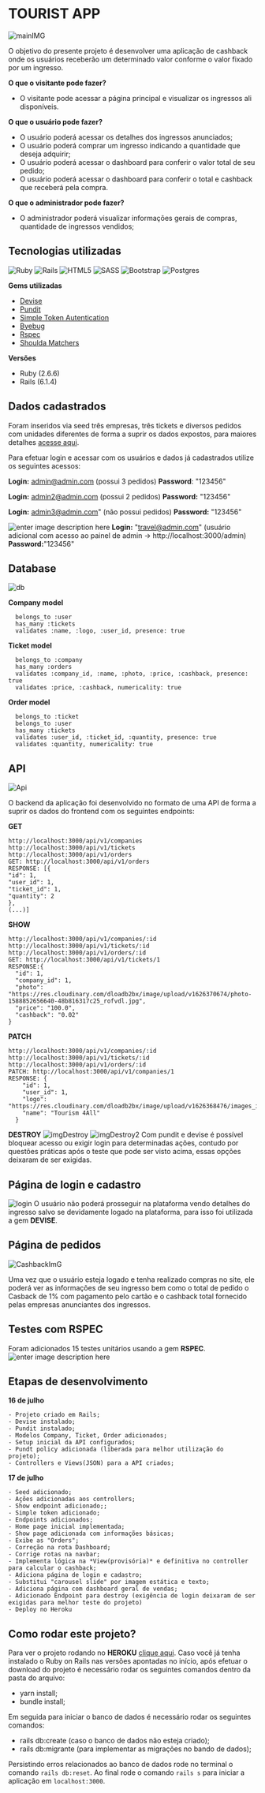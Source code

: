 
# TOURIST APP

![mainIMG](https://res.cloudinary.com/dloadb2bx/image/upload/v1626556361/touristApp2_rncoc1.png)

O objetivo do presente projeto é desenvolver uma aplicação de cashback onde os usuários receberão um determinado valor conforme o valor fixado por um ingresso.

**O que o visitante pode fazer?**
 - O visitante pode acessar a página principal e visualizar os ingressos ali disponíveis.

**O que o usuário pode fazer?**
- O usuário poderá acessar os detalhes dos ingressos anunciados;
- O usuário poderá comprar um ingresso indicando a quantidade que deseja adquirir;
- O usuário poderá acessar o dashboard para conferir o valor total de seu pedido;
- O usuário poderá acessar o dashboard para conferir o total e cashback que receberá pela compra.

**O que o administrador pode fazer?**
- O administrador poderá visualizar informações gerais de compras, quantidade de ingressos vendidos;

## Tecnologias utilizadas
<img alt="Ruby" src="https://img.shields.io/badge/ruby-%23CC342D.svg?style=for-the-badge&logo=ruby&logoColor=white"/> <img alt="Rails" src="https://img.shields.io/badge/rails-%23CC0000.svg?style=for-the-badge&logo=ruby-on-rails&logoColor=white"/> <img alt="HTML5" src="https://img.shields.io/badge/html5-%23E34F26.svg?style=for-the-badge&logo=html5&logoColor=white"/> <img alt="SASS" src="https://img.shields.io/badge/SASS-hotpink.svg?style=for-the-badge&logo=SASS&logoColor=white"/> <img alt="Bootstrap" src="https://img.shields.io/badge/bootstrap-%23563D7C.svg?style=for-the-badge&logo=bootstrap&logoColor=white"/> <img alt="Postgres" src ="https://img.shields.io/badge/postgres-%23316192.svg?style=for-the-badge&logo=postgresql&logoColor=white"/>

**Gems utilizadas**
 - [Devise](https://github.com/heartcombo/devise)
 - [Pundit](https://github.com/varvet/pundit)
 - [Simple Token Autentication](https://github.com/gonzalo-bulnes/simple_token_authentication)
 - [Byebug](https://github.com/deivid-rodriguez/byebug)
 - [Rspec](https://github.com/rspec/rspec-rails)
 - [Shoulda Matchers](https://github.com/thoughtbot/shoulda-matchers)

**Versões**

- Ruby (2.6.6)
- Rails (6.1.4)

## Dados cadastrados
Foram inseridos via seed três empresas, três tickets e diversos pedidos com unidades diferentes de forma a suprir os dados expostos, para maiores detalhes [acesse aqui](https://github.com/thiagohrcosta/tourist-app-API/blob/master/db/seeds.rb).

Para efetuar login e acessar com os usuários e dados já cadastrados utilize os seguintes acessos:

**Login:** admin@admin.com (possui 3 pedidos)
**Password**: "123456"

 **Login:** admin2@admin.com (possui 2 pedidos)
 **Password:** "123456"

**Login:** admin3@admin.com" (não possui pedidos)
**Password:** "123456"

![enter image description here](https://res.cloudinary.com/dloadb2bx/image/upload/v1626575873/touristadmin_nvjd5w.png)
**Login:** "travel@admin.com" (usuário adicional com acesso ao painel de admin -> http\://localhost:3000/admin)
**Password:**"123456"

## Database
![db](https://res.cloudinary.com/dloadb2bx/image/upload/v1626571265/touristDB_zwmk5j.png)

**Company model**

      belongs_to :user
      has_many :tickets
      validates :name, :logo, :user_id, presence: true

**Ticket model**

      belongs_to :company
      has_many :orders
      validates :company_id, :name, :photo, :price, :cashback, presence: true
      validates :price, :cashback, numericality: true

   **Order model**

      belongs_to :ticket
      belongs_to :user
      has_many :tickets
      validates :user_id, :ticket_id, :quantity, presence: true
      validates :quantity, numericality: true


## API
![Api](https://res.cloudinary.com/dloadb2bx/image/upload/v1626568577/Tourist1_fiv4vv.gif)

O backend da aplicação foi desenvolvido no formato de uma API de forma a suprir os dados do frontend com os seguintes endpoints:


**GET**

    http://localhost:3000/api/v1/companies
    http://localhost:3000/api/v1/tickets
    http://localhost:3000/api/v1/orders
    GET: http://localhost:3000/api/v1/orders
    RESPONSE: [{
    "id": 1,
    "user_id": 1,
    "ticket_id": 1,
    "quantity": 2
    },
    (...)]


**SHOW**

    http://localhost:3000/api/v1/companies/:id
    http://localhost:3000/api/v1/tickets/:id
    http://localhost:3000/api/v1/orders/:id
    GET: http://localhost:3000/api/v1/tickets/1
    RESPONSE:{
      "id": 1,
      "company_id": 1,
      "photo": "https://res.cloudinary.com/dloadb2bx/image/upload/v1626370674/photo-1588852656640-48b816317c25_rofvdl.jpg",
      "price": "100.0",
      "cashback": "0.02"
    }

**PATCH**

    http://localhost:3000/api/v1/companies/:id
    http://localhost:3000/api/v1/tickets/:id
    http://localhost:3000/api/v1/orders/:id
    PATCH: http://localhost:3000/api/v1/companies/1
    RESPONSE: {
        "id": 1,
        "user_id": 1,
        "logo": "https://res.cloudinary.com/dloadb2bx/image/upload/v1626368476/images_iqvkeh.png",
        "name": "Tourism 4All"
      }

**DESTROY**
![imgDestroy](https://res.cloudinary.com/dloadb2bx/image/upload/v1626574242/touristAPIblock_rdk4ra.png)
![imgDestroy2](https://res.cloudinary.com/dloadb2bx/image/upload/v1626574498/touristDelete_ntzduv.png)
Com pundit e devise é possível bloquear acesso ou exigir login para determinadas ações, contudo por questões práticas após o teste que pode ser visto acima, essas opções deixaram de ser exigidas.



## Página de login e cadastro
![login](https://res.cloudinary.com/dloadb2bx/image/upload/v1626555420/tourismApp1_n6g0gg.png)
O usuário não poderá prosseguir na plataforma vendo detalhes do ingresso salvo se devidamente logado na plataforma, para isso foi utilizada a gem **DEVISE**.

## Página de pedidos
![CashbackImG](https://res.cloudinary.com/dloadb2bx/image/upload/v1626556480/touristApp3_twnnud.png)

Uma vez que o usuário esteja logado e tenha realizado compras no site, ele poderá ver as informações de seu ingresso bem como o total de pedido o Casback de 1% com pagamento pelo cartão e o cashback total fornecido pelas empresas anunciantes dos ingressos.

## Testes com RSPEC
Foram adicionados 15 testes unitários usando a gem **RSPEC**.
![enter image description here](https://res.cloudinary.com/dloadb2bx/image/upload/v1626568154/touristTest_qp7uae.png)

## Etapas de desenvolvimento

**16 de julho**

    - Projeto criado em Rails;
    - Devise instalado;
    - Pundit instalado;
    - Modelos Company, Ticket, Order adicionados;
    - Setup inicial da API configurados;
    - Pundt policy adicionada (liberada para melhor utilização do projeto);
    - Controllers e Views(JSON) para a API criados;

**17 de julho**

    - Seed adicionado;
    - Ações adicionadas aos controllers;
    - Show endpoint adicionado;;
    - Simple token adicionado;
    - Endpoints adicionados;
    - Home page inicial implementada;
    - Show page adicionada com informações básicas;
    - Exibe as "Orders";
    - Correção na rota Dashboard;
    - Corrige rotas na navbar;
    - Implementa lógica na *View(provisória)* e definitiva no controller para calcular o cashback;
    - Adiciona página de login e cadastro;
    - Substitui "carousel slide" por imagem estática e texto;
    - Adiciona página com dashboard geral de vendas;
    - Adicionado Endpoint para destroy (exigência de login deixaram de ser exigidas para melhor teste do projeto)
    - Deploy no Heroku

## Como rodar este projeto?

Para ver o projeto rodando no **HEROKU** [clique aqui](https://touristapi-app.herokuapp.com/).
Caso você já tenha instalado o Ruby on Rails nas versões apontadas no início, após efetuar o download do projeto é necessário rodar os seguintes comandos dentro da pasta do arquivo:

-   yarn install;
-   bundle install;

Em seguida para iniciar o banco de dados é necessário rodar os seguintes comandos:

-   rails db:create (caso o banco de dados não esteja criado);
-   rails db:migrante (para implementar as migrações no bando de dados);

Persistindo erros relacionados ao banco de dados rode no terminal o comando  `rails db:reset`. Ao final rode o comando  `rails s`  para iniciar a aplicação em  `localhost:3000`.
